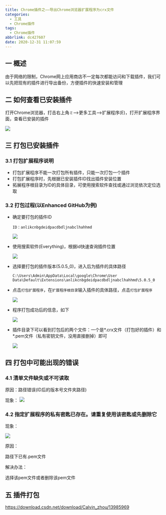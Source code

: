 ```yaml
---
title: Chrome插件之——导出Chrome浏览器扩展程序为crx文件
categories:
  - 工具
  - Chrome插件
tags:
  - Chrome插件
abbrlink: dc427607
date: 2020-12-31 11:07:59
---
```

## 一 概述

由于网络的限制，Chrome网上应用商店不一定每次都能访问和下载插件，我们可以先把现有的插件进行导出备份，方便插件的快速安装和管理

<!--more-->

## 二 如何查看已安装插件

打开Chrome浏览器，打击右上角`ミ`—>更多工具—>扩展程序(E)，打开扩展程序界面，查看已安装的插件

![][1]

## 三 打包已安装插件

### 3.1 打包扩展程序说明

* 打包扩展程序不能一次打包所有插件，只能一次打包一个插件
* 打包扩展程序时，先根据已安装插件ID找出插件安装位置
* 拓展程序根目录为ID的具体目录，可使用搜索软件查找或通过浏览依次定位选取

### 3.2 打包过程(以Enhanced GitHub为例)

* 确定要打包的插件ID

  ```
  ID：anlikcnbgdeidpacdbdljnabclhahhmd
  ```
	![][2]

* 使用搜索软件(Everything)，根据id快速查询插件位置

	![][3]

* 选择要打包的插件版本(5.0.5_0)，进入后为插件的具体路径

  ```
  C:\Users\Admin\AppData\Local\google\Chrome\User Data\Default\Extensions\anlikcnbgdeidpacdbdljnabclhahhmd\5.0.5_0
  ```

* 点击`打包扩展程序`，在`扩展程序根目录`输入插件的具体路径，点击`打包扩展程序`

	![][4]

* 程序打包成功后的信息，如下
	
    ![][5]

* 插件目录下可以看到打包后的两个文件：一个是*.crx文件（打包好的插件）和 *.pem文件（私有密钥文件，没用直接删掉）即可

	![][6]
    
## 四 打包中可能出现的错误

### 4.1 清单文件缺失或不可读取

原因：路径错误(ID后的版本号文件夹路径)

现象：
![][7]

### 4.2 指定扩展程序的私有密匙已存在。请重复使用该密匙或先删除它

现象：

![][8]

原因：

路径下已有.pem文件

解决办法：

选择该pem文件或者删除该pem文件

## 五 插件打包

https://download.csdn.net/download/Calvin_zhou/13985969



[1]:https://fastly.jsdelivr.net/gh/PGzxc/CDN@master/blog-chrome-plugin/chrome-extend-software.png
[2]:https://fastly.jsdelivr.net/gh/PGzxc/CDN@master/blog-chrome-plugin/chrome-extend-plugin-id.png
[3]:https://fastly.jsdelivr.net/gh/PGzxc/CDN@master/blog-chrome-plugin/chrome-extend-plugin-id-search.png
[4]:https://fastly.jsdelivr.net/gh/PGzxc/CDN@master/blog-chrome-plugin/chrome-extend-package-path.png
[5]:https://fastly.jsdelivr.net/gh/PGzxc/CDN@master/blog-chrome-plugin/chrome-extend-plugin-output-info.png
[6]:https://fastly.jsdelivr.net/gh/PGzxc/CDN@master/blog-chrome-plugin/chrome-extend-plugin-id-crx-file.png
[7]:https://fastly.jsdelivr.net/gh/PGzxc/CDN@master/blog-chrome-plugin/chrome-extend-lack-list.png
[8]:https://fastly.jsdelivr.net/gh/PGzxc/CDN@master/blog-chrome-plugin/chrome-extend-pem-exist-error.png